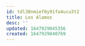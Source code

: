 ```yaml
---
id: tdl30nmief0y91fa4ucu3t2
title: Los Alamos
desc: ''
updated: 1647929045356
created: 1647929040769
---
```


